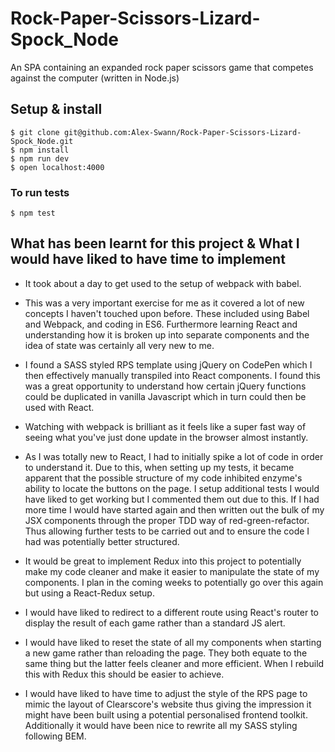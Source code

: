 # Rock-Paper-Scissors-Lizard-Spock_Node
An SPA containing an expanded rock paper scissors game that competes against the computer (written in  Node.js)

## Setup & install
```
$ git clone git@github.com:Alex-Swann/Rock-Paper-Scissors-Lizard-Spock_Node.git
$ npm install
$ npm run dev
$ open localhost:4000
```
### To run tests
```
$ npm test
```

## What has been learnt for this project & What I would have liked to have time to implement

- It took about a day to get used to the setup of webpack with babel.

- This was a very important exercise for me as it covered a lot of new concepts I haven't touched upon before. These included using Babel and Webpack, and coding in ES6. Furthermore learning React and understanding how it is broken up into separate components and the idea of state was certainly all very new to me.

- I found a SASS styled RPS template using jQuery on CodePen which I then effectively manually transpiled into React components. I found this was a great opportunity to understand how certain jQuery functions could be duplicated in vanilla Javascript which in turn could then be used with React.

- Watching with webpack is brilliant as it feels like a super fast way of seeing what you've just done update in the browser almost instantly.

- As I was totally new to React, I had to initially spike a lot of code in order to understand it. Due to this, when setting up my tests, it became apparent that the possible structure of my code inhibited enzyme's ability to locate the buttons on the page. I setup additional tests I would have liked to get working but I commented them out due to this. If I had more time I would have started again and then written out the bulk of my JSX components through the proper TDD way of red-green-refactor. Thus allowing further tests to be carried out and to ensure the code I had was potentially better structured.

- It would be great to implement Redux into this project to potentially make my code cleaner and make it easier to manipulate the state of my components. I plan in the coming weeks to potentially go over this again but using a React-Redux setup.

- I would have liked to redirect to a different route using React's router to display the result of each game rather than a standard JS alert.

- I would have liked to reset the state of all my components when starting a new game rather than reloading the page. They both equate to the same thing but the latter feels cleaner and more efficient. When I rebuild this with Redux this should be easier to achieve.

- I would have liked to have time to adjust the style of the RPS page to mimic the layout of Clearscore's website thus giving the impression it might have been built using a potential personalised frontend toolkit. Additionally it would have been nice to rewrite all my SASS styling following BEM. 
